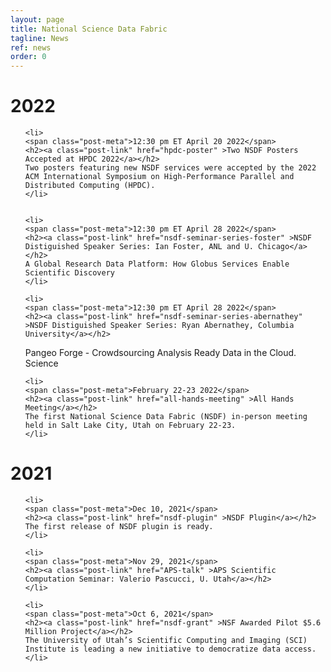 ```yaml
---
layout: page
title: National Science Data Fabric
tagline: News
ref: news
order: 0
---
```


# 2022

<ul class="post-list">

	<li>
	<span class="post-meta">12:30 pm ET April 20 2022</span> 
	<h2><a class="post-link" href="hpdc-poster" >Two NSDF Posters Accepted at HPDC 2022</a></h2>
	Two posters featuring new NSDF services were accepted by the 2022 ACM International Symposium on High-Performance Parallel and Distributed Computing (HPDC). 
	</li>

		
	<li>
	<span class="post-meta">12:30 pm ET April 28 2022</span> 
	<h2><a class="post-link" href="nsdf-seminar-series-foster" >NSDF Distiguished Speaker Series: Ian Foster, ANL and U. Chicago</a></h2>
	A Global Research Data Platform: How Globus Services Enable Scientific Discovery
	</li>
		
	<li>
	<span class="post-meta">12:30 pm ET April 28 2022</span>
	<h2><a class="post-link" href="nsdf-seminar-series-abernathey" >NSDF Distiguished Speaker Series: Ryan Abernathey, Columbia University</a></h2>
   Pangeo Forge - Crowdsourcing Analysis Ready Data in the Cloud.  Science
	</li>
		
	<li>
	<span class="post-meta">February 22-23 2022</span>
	<h2><a class="post-link" href="all-hands-meeting" >All Hands Meeting</a></h2>
	The first National Science Data Fabric (NSDF) in-person meeting held in Salt Lake City, Utah on February 22-23.
	</li>


</ul>


# 2021

<ul class="post-list">
		
	<li>
	<span class="post-meta">Dec 10, 2021</span>
	<h2><a class="post-link" href="nsdf-plugin" >NSDF Plugin</a></h2>
	The first release of NSDF plugin is ready. 
	</li>
		
	<li>
	<span class="post-meta">Nov 29, 2021</span>
	<h2><a class="post-link" href="APS-talk" >APS Scientific Computation Seminar: Valerio Pascucci, U. Utah</a></h2>
	</li>
	
	<li>
	<span class="post-meta">Oct 6, 2021</span>
	<h2><a class="post-link" href="nsdf-grant" >NSF Awarded Pilot $5.6 Million Project</a></h2>
	The University of Utah’s Scientific Computing and Imaging (SCI) Institute is leading a new initiative to democratize data access.
	</li>


</ul>

